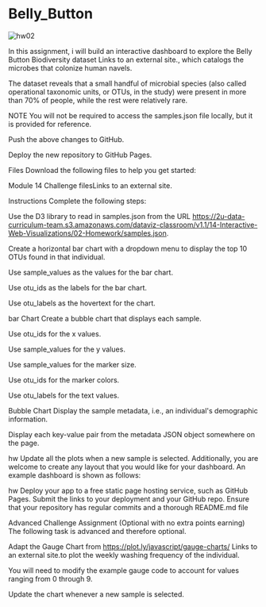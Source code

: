 # Belly_Button

![hw02](https://user-images.githubusercontent.com/111929009/213192302-6905e9c7-2795-4c10-82a7-3f46bf292399.jpeg)


In this assignment, i will build an interactive dashboard to explore the Belly Button Biodiversity dataset Links to an external site., which catalogs the microbes that colonize human navels.

The dataset reveals that a small handful of microbial species (also called operational taxonomic units, or OTUs, in the study) were present in more than 70% of people, while the rest were relatively rare.

NOTE You will not be required to access the samples.json file locally, but it is provided for reference.

Push the above changes to GitHub.

Deploy the new repository to GitHub Pages.

Files Download the following files to help you get started:

Module 14 Challenge filesLinks to an external site.

Instructions Complete the following steps:

Use the D3 library to read in samples.json from the URL https://2u-data-curriculum-team.s3.amazonaws.com/dataviz-classroom/v1.1/14-Interactive-Web-Visualizations/02-Homework/samples.json.

Create a horizontal bar chart with a dropdown menu to display the top 10 OTUs found in that individual.

Use sample_values as the values for the bar chart.

Use otu_ids as the labels for the bar chart.

Use otu_labels as the hovertext for the chart.

bar Chart Create a bubble chart that displays each sample.

Use otu_ids for the x values.

Use sample_values for the y values.

Use sample_values for the marker size.

Use otu_ids for the marker colors.

Use otu_labels for the text values.

Bubble Chart Display the sample metadata, i.e., an individual's demographic information.

Display each key-value pair from the metadata JSON object somewhere on the page.

hw Update all the plots when a new sample is selected. Additionally, you are welcome to create any layout that you would like for your dashboard. An example dashboard is shown as follows:

hw Deploy your app to a free static page hosting service, such as GitHub Pages. Submit the links to your deployment and your GitHub repo. Ensure that your repository has regular commits and a thorough README.md file

Advanced Challenge Assignment (Optional with no extra points earning) The following task is advanced and therefore optional.

Adapt the Gauge Chart from https://plot.ly/javascript/gauge-charts/ Links to an external site.to plot the weekly washing frequency of the individual.

You will need to modify the example gauge code to account for values ranging from 0 through 9.

Update the chart whenever a new sample is selected.
